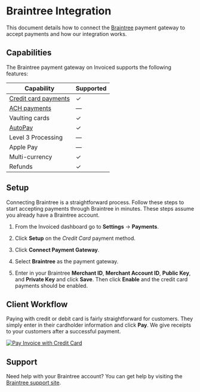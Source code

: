# Braintree Integration

This document details how to connect the [Braintree](https://braintreepayments.com) payment gateway to accept payments and how our integration works.

## Capabilities

The Braintree payment gateway on Invoiced supports the following features:

Capability | Supported
-----------|------------
[Credit card payments](/resources/docs/payments/card) | &#10003;
[ACH payments](/resources/docs/payments/ach) | &mdash;
Vaulting cards | &#10003;
[AutoPay](/resources/docs/payments/autopay) | &#10003;
Level 3 Processing | &mdash;
Apple Pay | &mdash;
Multi-currency | &#10003;
Refunds | &#10003;

## Setup

Connecting Braintree is a straightforward process. Follow these steps to start accepting payments through Braintree in minutes. These steps assume you already have a Braintree account.

1. From the Invoiced dashboard go to **Settings** &rarr; **Payments**.

2. Click **Setup** on the *Credit Card* payment method.

3. Click **Connect Payment Gateway**.

4. Select **Braintree** as the payment gateway.

5. Enter in your Braintree **Merchant ID**, **Merchant Account ID**, **Public Key**, and **Private Key** and click **Save**. Then click **Enable** and the credit card payments should be enabled.

## Client Workflow

Paying with credit or debit card is fairly straightforward for customers. They simply enter in their cardholder information and click **Pay**. We give receipts to your customers after a successful payment.

[![Pay Invoice with Credit Card](/docs/img/pay-invoice-credit-card.png)](/docs/img/pay-invoice-credit-card.png)

## Support

Need help with your Braintree account? You can get help by visiting the [Braintree support site](https://www.braintreepayments.com/contact).